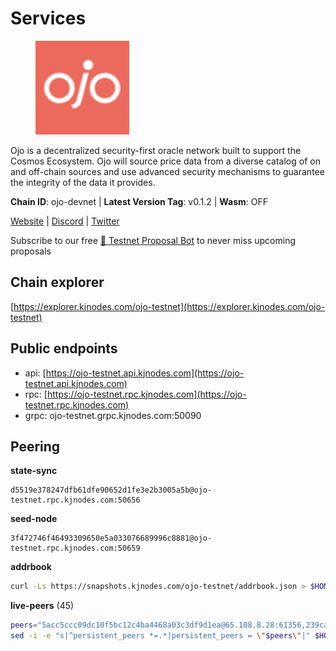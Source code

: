 # Services

<figure><img src="https://raw.githubusercontent.com/kj89/cosmos-images/main/logos/ojo.png" width="150" alt=""><figcaption></figcaption></figure>

Ojo is a decentralized security-first oracle network built  to support the Cosmos Ecosystem. Ojo will source price data  from a diverse catalog of on and off-chain sources and use  advanced security mechanisms to guarantee the integrity of the data it provides.

**Chain ID**: ojo-devnet | **Latest Version Tag**: v0.1.2 | **Wasm**: OFF

[Website](https://ojo.network) | [Discord](https://discord.gg/fd8Yrex8nC) | [Twitter](https://twitter.com/ojo_network)



Subscribe to our free [🤖 Testnet Proposal Bot](https://t.me/kjnodes_testnet_proposal_bot) to never miss upcoming proposals


## Chain explorer
[https://explorer.kjnodes.com/ojo-testnet](https://explorer.kjnodes.com/ojo-testnet)

## Public endpoints

* api: [https://ojo-testnet.api.kjnodes.com](https://ojo-testnet.api.kjnodes.com)
* rpc: [https://ojo-testnet.rpc.kjnodes.com](https://ojo-testnet.rpc.kjnodes.com)
* grpc: ojo-testnet.grpc.kjnodes.com:50090

## Peering

**state-sync**

```text
d5519e378247dfb61dfe90652d1fe3e2b3005a5b@ojo-testnet.rpc.kjnodes.com:50656
```

**seed-node**

```text
3f472746f46493309650e5a033076689996c8881@ojo-testnet.rpc.kjnodes.com:50659
```

**addrbook**
```bash
curl -Ls https://snapshots.kjnodes.com/ojo-testnet/addrbook.json > $HOME/.ojo/config/addrbook.json
```

**live-peers** (45)
```bash
peers="5acc5ccc09dc10f5bc12c4ba4468a03c3df9d1ea@65.108.8.28:61356,239caa37cb0f131b01be8151631b649dc700cd97@95.217.200.36:46656,d2489830a5e91ec214edfc54756512e4f89f2609@65.109.92.79:12656,577606f2072f97a5107bead5b2321302092c1f7d@194.5.152.12:26656,4e38368e64b1951439e7d6ac3387dae9dcfef120@94.130.16.254:60956,7c98bd0ddc55484bef7d54242ab853061fcbacad@87.117.189.75:26656,f63f353c1e8b47b6fe1cbbda91b5a91673c155b3@89.163.132.156:36656,d5519e378247dfb61dfe90652d1fe3e2b3005a5b@65.109.68.190:50656,3c6384ae2a167912a5ace2f5f8e38afc559715f0@75.119.156.88:26656,5c2a752c9b1952dbed075c56c600c3a79b58c395@95.214.52.139:27226,f4663c5df8ee2e2b6e1cc6a9d7ad09687a27e08c@68.183.32.158:26656,d18abe07d27a732e913a782d31b691087a76078d@88.99.164.158:37096,a654bbc2b27134da4eb1fcc08f07a2c9ea0deec7@51.79.77.103:12656,b6c75d1fbdc9c39daaaf52a4c0937b9f06975808@167.235.198.193:26656,f474a520009496972515f843cdb835fc7d663779@65.109.23.114:21656,4764a447ea3518e5017756b42ca5f6442b2f5768@5.161.114.1:26656,2a4497089e7076c2d836741ae38a64138233bb4b@165.22.60.23:26656,58f192f7c6aebe881f54bd133e9b8abf82bc3b20@65.108.13.154:36656,f6d6e625759814e157457a5889961e02dba26ba6@65.109.92.240:37096,783187fd50077da7a373ad020a37d47f2d87cd9b@164.90.220.252:32656,1b81440d84a2746af6fba80c1a3a091f298f7a7a@185.206.214.254:26656,f668fa174185894b61f3974d5066602f4a4bafb0@42.116.242.211:50656,0ac9841750afe017b882768b0e29e72b8296d6b0@104.194.8.68:46656,cd4d7ffdad8bd258cd90c22ec7197c0fdf9f3648@38.242.134.73:27656,90823c2a23f30ea161ca5ad4d34bbcc8f98c86e5@89.117.55.108:28656,3aeec94e9567c66ad6bb76b496aff6d55fd53d32@65.109.171.22:26656,863a266ca1a958b9d122511289041905120e26dd@185.245.183.254:26656,fee808fc235e2f345caaaee1d65f818d710f6433@213.137.237.201:26656,6f61d887e3d60a563ca768819e47e3b2c1788332@78.25.143.46:50656,a3a9014f82cb69fe0494ea3bc49990027d081a5a@65.108.126.35:36656,06c7ca04fb5965096396b78ff8af7f2c408382bc@38.242.133.8:26656,2c40b0aedc41b7c1b20c7c243dd5edd698428c41@138.201.85.176:26696,4e007fe2793172797eff893abf91ab685549ee11@65.109.235.2:26656,b6b4a4c720c4b4a191f0c5583cc298b545c330df@65.109.28.219:21656,4609153f2b095b6c7f98b9cd3d079fe8fcd992db@95.216.14.58:61356,7186f24ace7f4f2606f56f750c2684d387dc39ac@65.108.231.124:12656,d5b2ae8815b09a30ab253957f7eca052dde3101d@65.108.9.164:24656,d9df87e2e26db62ef4014ce6e8705ee11bda304f@176.124.220.21:4669,371f313df7f79b34d65f026769a3e0c3e77127eb@45.137.67.238:26656,13589ee5424836988c1ced68e023679c99163a6c@91.142.78.203:26656,bab2e24e088af1efc88684a83024fa31baad34e5@185.137.122.106:26656,11bb322f6396a1ca67717cf162385ed250503e28@154.12.253.123:36656,9bcec17faba1b8f6583d37103f20bd9b968ac857@38.146.3.230:21656,ade4d8bc8cbe014af6ebdf3cb7b1e9ad36f412c0@176.9.82.221:21656,83c547ae2fb272ccec4ea7cc90376e293d8df112@138.201.203.134:35656"
sed -i -e "s|^persistent_peers *=.*|persistent_peers = \"$peers\"|" $HOME/.ojo/config/config.toml
```

